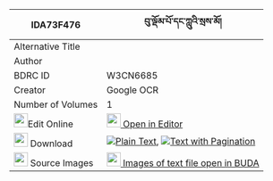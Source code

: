 |IDA73F476|བུ་ལྡོམ་པོ་དང་ཀླུའི་སྲས་མོ། 
| --- | --- 
|Alternative Title |
|Author | 
|BDRC ID | W3CN6685
|Creator | Google OCR
|Number of Volumes| 1
|<img width="25" src="https://img.icons8.com/color/25/000000/edit-property.png">Edit Online| [<img width="25" src="https://avatars.githubusercontent.com/u/45091458?s=200&v=4"> Open in Editor](http://editor.openpecha.org/IDA73F476)
|<img width="25" src="https://img.icons8.com/fluent/48/000000/download-2.png"/>  Download | [![](https://img.icons8.com/color/20/000000/txt.png)Plain Text](https://github.com/Openpecha/IDA73F476/releases/download/v1/bu_dompo_dang_lu_i_semo_plain_IDA73F476.zip), [![](https://img.icons8.com/color/20/000000/txt.png)Text with Pagination](https://github.com/Openpecha/IDA73F476/releases/download/v1/bu_dompo_dang_lu_i_semo_pages_IDA73F476.zip)
|<img width="25" src="https://img.icons8.com/plasticine/100/000000/pictures-folder.png"/>  Source Images | [<img width="25" src="https://library.bdrc.io/icons/BUDA-small.svg"> Images of text file open in BUDA](https://library.bdrc.io/show/bdr:W3CN6685)